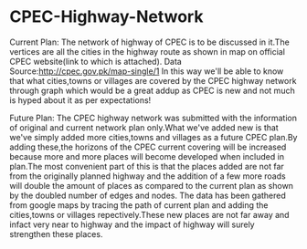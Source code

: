 # CPEC-Highway-Network
Current Plan:
The network of highway of CPEC is to be discussed in it.The vertices are all the cities in the highway route as shown in map on official CPEC website(link to which is attached).
Data Source:http://cpec.gov.pk/map-single/1
In this way we'll be able to know that what cities,towns or villages are covered by the CPEC highway network through graph which would be a great addup as CPEC is new and not much is hyped about it as per expectations!

Future Plan:
The CPEC highway network was submitted with the information of original and current network plan only.What we've added new is that we've simply added more cities,towns and villages as a future CPEC plan.By adding these,the horizons of the CPEC current covering will be increased because more and more places will become developed when included in plan.The most convenient part of this is that the places added are not far from the originally planned highway and the addition of a few more roads will double the amount of places as compared to the current plan as shown by the doubled number of edges and nodes.
The data has been gathered from google maps by tracing the path of current plan and adding the cities,towns or villages repectively.These new places are not far away and infact very near to highway and the impact of highway will surely strengthen these places.
